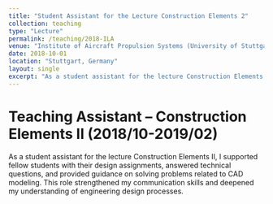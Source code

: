 ```yaml
---
title: "Student Assistant for the Lecture Construction Elements 2"
collection: teaching
type: "Lecture"
permalink: /teaching/2018-ILA
venue: "Institute of Aircraft Propulsion Systems (University of Stuttgart, ILA)"
date: 2018-10-01
location: "Stuttgart, Germany"
layout: single
excerpt: "As a student assistant for the lecture Construction Elements II, I supported fellow students with their design assignments, answered technical questions, and provided guidance on solving problems related to CAD modeling."
---
```


Teaching Assistant – Construction Elements II (2018/10-2019/02)
======
As a student assistant for the lecture Construction Elements II, I supported fellow students with their design assignments, answered technical questions, and provided guidance on solving problems related to CAD modeling. This role strengthened my communication skills and deepened my understanding of engineering design processes.

